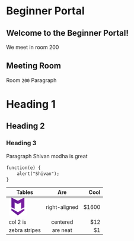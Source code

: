 # Beginner Portal
## Welcome to the Beginner Portal!
We meet in room 200
## Meeting Room
Room `200`
Paragraph
# Heading 1
## Heading 2
### Heading 3
Paragraph Shivan modha is great


```
function(e) {
    alert("Shivan");
}
```

| Tables        | Are           | Cool  |
| ------------- |:-------------:| -----:|
| [![alt text](https://github.com/adam-p/markdown-here/raw/master/src/common/images/icon48.png "Logo Title Text 1")](/about)      | right-aligned | $1600 |
| col 2 is      | centered      |   $12 |
| zebra stripes | are neat      |    $1 |
